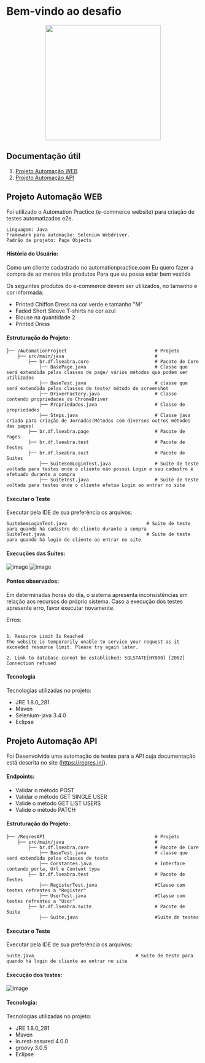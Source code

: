 # Bem-vindo ao desafio

<div align="center">
  <img src="https://www.inbenta.com/wp-content/uploads/2016/11/LojasRennerLogo500x500_2015.jpg" width="300px"/>
</div>


## Documentação útil

1. [Projeto Automação WEB](https://github.com/LuisFelipeSeabra/prova_renner/tree/master/AutomationProject)
2. [Projeto Automação API](https://github.com/LuisFelipeSeabra/prova_renner/tree/master/RegresAPI)


## Projeto Automação WEB
Foi utilizado o Automation Practice (e-commerce website) para criação de testes automatizados e2e.
```
Linguagem: Java
Framework para automação: Selenium Webdriver.
Padrão de projeto: Page Objects
```

#### História do Usuário:
Como um cliente cadastrado no automationpractice.com
Eu quero fazer a compra de ao menos três produtos
Para que eu possa estar bem vestida

Os seguintes produtos do e-commerce devem ser utilizados, no tamanho e cor informada:
 - Printed Chiffon Dress na cor verde e tamanho "M"
 - Faded Short Sleeve T-shirts na cor azul
 - Blouse na quantidade 2
 - Printed Dress



#### Estruturação do Projeto:
```
├── /AutomationProject                                # Projeto                                                                                          
    ├── src/main/java                                 #                                                                                                         
        ├── br.df.lseabra.core                        # Pacote de Core                                                                                        
            ├── BasePage.java                         # Classe que será extendida pelas classes de page/ vários métodos que podem ser utilizados
            ├── BaseTest.java                         # classe que será extendida pelas classes de teste/ método de screenshot
            ├── DriverFactory.java                    # Classe contendo propriedades do ChromeDriver
            ├── Propriedades.java                     # Classe de propriedades
            ├── Steps.java                            # Classe java criada para criação de Jornadas(Métodos com diversos outros métodos das pages)
        ├── br.df.lseabra.page                        # Pacote de Pages
        ├── br.df.lseabra.test                        # Pacote de Testes
        ├── br.df.lseabra.suit                        # Pacote de Suites
            ├── SuiteSemLoginTest.java                # Suite de teste voltada para testes onde o cliente não possui Login e seu cadastro é efetuado durante a compra
            ├── SuiteTest.java                        # Suite de teste voltada para testes onde o cliente efetua Login ao entrar no site
```


#### Executar o Teste
Executar pela IDE de sua preferência os arquivos: 
```
SuiteSemLoginTest.java                             # Suite de teste para quando há cadastro de cliente durante a compra
SuiteTest.java                                     # Suite de teste para quando há login de cliente ao entrar no site
```

#### Execuções das Suites:

![image](https://user-images.githubusercontent.com/49051123/116889586-1a3cbe80-ac03-11eb-804d-402f4563411d.png)
![image](https://user-images.githubusercontent.com/49051123/116889610-232d9000-ac03-11eb-8341-20750cca1675.png)


#### Pontos observados:
Em determinadas horas do dia, o sistema apresenta inconsistências em relação aos recursos do próprio sistema. Caso a execução dos testes apresente erro, favor executar novamente.

Erros:
```

1. Resource Limit Is Reached
The website is temporarily unable to service your request as it exceeded resource limit. Please try again later.

2. Link to database cannot be established: SQLSTATE[HY000] [2002] Connection refused
```

#### Tecnologia

Tecnologias utilizadas no projeto:
  * JRE 1.8.0_281
  * Maven
  * Selenium-java 3.4.0
  * Eclipse


## Projeto Automação API
Foi Desenvolvida uma automação de testes para a API cuja documentação está descrita no site (https://reqres.in/).

#### Endpoints:
- Validar o método POST 
- Validar o método GET SINGLE USER
- Valide o método GET LIST USERS
- Valide o método PATCH

#### Estruturação do Projeto:
```
├── /ReqresAPI                                        # Projeto                                                                                          
    ├── src/main/java                                 #                                                                                                         
        ├── br.df.lseabra.core                        # Pacote de Core                                                                                        
            ├── BaseTest.java                         # classe que será extendida pelas classes de teste
            ├── Constantes.java                       # Interface contendo porta, Url e Content type
        ├── br.df.lseabra.test                        # Pacote de Testes
            ├── RegisterTest.java                     #Classe com testes refrentes a "Register"
            ├── UserTest.java                         #Classe com testes refrentes a "User"
        ├── br.df.lseabra.suite                       # Pacote de Suite
            ├── Suite.java                            #Suite de testes
```

#### Executar o Teste
Executar pela IDE de sua preferência os arquivos: 
```
Suite.java                                     # Suite de teste para quando há login de cliente ao entrar no site
```

#### Execução dos testes:

![image](https://user-images.githubusercontent.com/49051123/116794905-26ac0480-aaa7-11eb-9c21-bf64ae2837b7.png)

#### Tecnologia:

Tecnologias utilizadas no projeto:
  * JRE 1.8.0_281
  * Maven
  * io.rest-assured 4.0.0 
  * groovy 3.0.5
  * Eclipse

